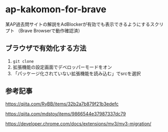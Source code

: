 # ap-kakomon-for-brave

某AP過去問サイトの解説をAdBlockerが有効でも表示できるようにするスクリプト
（Brave Browserで動作確認済）

## ブラウザで有効化する方法

1. `git clone`
2. 拡張機能の設定画面でデベロッパーモードをオン
3. 「パッケージ化されていない拡張機能を読み込む」でsrcを選択

## 参考記事

https://qiita.com/RyBB/items/32b2a7b879f21b3edefc

https://qiita.com/mdstoy/items/9866544e37987337dc79

https://developer.chrome.com/docs/extensions/mv3/mv3-migration/
